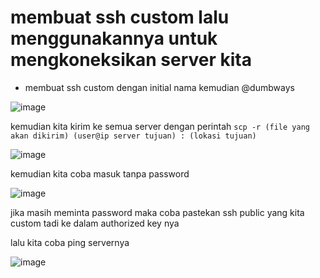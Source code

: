 # membuat ssh custom lalu menggunakannya untuk mengkoneksikan server kita

- membuat ssh custom dengan initial nama kemudian @dumbways


![image](https://user-images.githubusercontent.com/18206510/192748938-1250221e-00b6-44d2-a6e9-922db68f60dd.png)



kemudian kita kirim ke semua server dengan perintah ```scp -r (file yang akan dikirim) (user@ip server tujuan) : (lokasi tujuan)```



![image](https://user-images.githubusercontent.com/18206510/192750794-ac8ddfd3-d57b-49ab-9a81-1fd5a45f258b.png)



kemudian kita coba masuk tanpa password



![image](https://user-images.githubusercontent.com/18206510/192751678-3a3cef54-c5cc-438f-9f18-e63e60f1ef63.png)



jika masih meminta password maka coba pastekan ssh public yang kita custom tadi ke dalam authorized key nya



lalu kita coba ping servernya



![image](https://user-images.githubusercontent.com/18206510/192752952-b39cd0eb-1f2a-45fa-b365-d9639aba1eb3.png)










